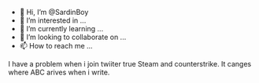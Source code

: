 - 👋 Hi, I’m @SardinBoy
- 👀 I’m interested in ...
- 🌱 I’m currently learning ...
- 💞️ I’m looking to collaborate on ...
- 📫 How to reach me ...

<!---
SardinBoy/SardinBoy is a ✨ special ✨ repository because its `README.md` (this file) appears on your GitHub profile.
You can click the Preview link to take a look at your changes.
--->
I have a problem when i join twiiter true Steam and counterstrike. It canges where ABC arives when i write. 
